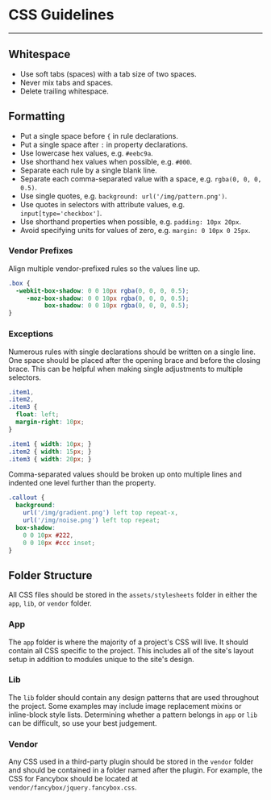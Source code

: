 # CSS Guidelines

---

## Whitespace

* Use soft tabs (spaces) with a tab size of two spaces.
* Never mix tabs and spaces.
* Delete trailing whitespace.

## Formatting

* Put a single space before `{` in rule declarations.
* Put a single space after `:` in property declarations.
* Use lowercase hex values, e.g. `#eebc9a`.
* Use shorthand hex values when possible, e.g. `#000`.
* Separate each rule by a single blank line.
* Separate each comma-separated value with a space, e.g. `rgba(0, 0, 0, 0.5)`.
* Use single quotes, e.g. `background: url('/img/pattern.png')`.
* Use quotes in selectors with attribute values, e.g. `input[type='checkbox']`.
* Use shorthand properties when possible, e.g. `padding: 10px 20px`.
* Avoid specifying units for values of zero, e.g. `margin: 0 10px 0 25px`.

### Vendor Prefixes

Align multiple vendor-prefixed rules so the values line up.

```css
.box {
  -webkit-box-shadow: 0 0 10px rgba(0, 0, 0, 0.5);
     -moz-box-shadow: 0 0 10px rgba(0, 0, 0, 0.5);
          box-shadow: 0 0 10px rgba(0, 0, 0, 0.5);
}
```

### Exceptions

Numerous rules with single declarations should be written on a single line. One
space should be placed after the opening brace and before the closing brace.
This can be helpful when making single adjustments to multiple selectors.

```css
.item1,
.item2,
.item3 {
  float: left;
  margin-right: 10px;
}

.item1 { width: 10px; }
.item2 { width: 15px; }
.item3 { width: 20px; }
```

Comma-separated values should be broken up onto multiple lines and indented one
level further than the property.

```css
.callout {
  background:
    url('/img/gradient.png') left top repeat-x,
    url('/img/noise.png') left top repeat;
  box-shadow:
    0 0 10px #222,
    0 0 10px #ccc inset;
}
```

## Folder Structure

All CSS files should be stored in the `assets/stylesheets` folder in either the
`app`, `lib`, or `vendor` folder.

### App

The `app` folder is where the majority of a project's CSS will live. It should
contain all CSS specific to the project. This includes all of the site's layout
setup in addition to modules unique to the site's design.

### Lib

The `lib` folder should contain any design patterns that are used throughout the
project. Some examples may include image replacement mixins or inline-block
style lists. Determining whether a pattern belongs in `app` or `lib` can be
difficult, so use your best judgement.

### Vendor

Any CSS used in a third-party plugin should be stored in the `vendor` folder and
should be contained in a folder named after the plugin. For example, the CSS for
Fancybox should be located at `vendor/fancybox/jquery.fancybox.css`.
